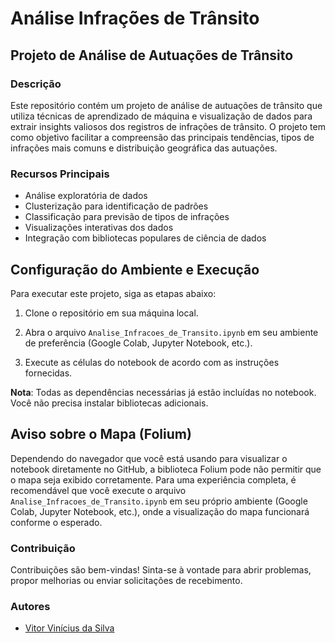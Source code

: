 # Análise Infrações de Trânsito 

## Projeto de Análise de Autuações de Trânsito

### Descrição

Este repositório contém um projeto de análise de autuações de trânsito que utiliza técnicas de aprendizado de máquina e visualização de dados para extrair insights valiosos dos registros de infrações de trânsito. O projeto tem como objetivo facilitar a compreensão das principais tendências, tipos de infrações mais comuns e distribuição geográfica das autuações.

### Recursos Principais

- Análise exploratória de dados
- Clusterização para identificação de padrões
- Classificação para previsão de tipos de infrações
- Visualizações interativas dos dados
- Integração com bibliotecas populares de ciência de dados

## Configuração do Ambiente e Execução

Para executar este projeto, siga as etapas abaixo:

1. Clone o repositório em sua máquina local.

2. Abra o arquivo `Analise_Infracoes_de_Transito.ipynb` em seu ambiente de preferência (Google Colab, Jupyter Notebook, etc.).

3. Execute as células do notebook de acordo com as instruções fornecidas.

**Nota**: Todas as dependências necessárias já estão incluídas no notebook. Você não precisa instalar bibliotecas adicionais.

## Aviso sobre o Mapa (Folium)

Dependendo do navegador que você está usando para visualizar o notebook diretamente no GitHub, a biblioteca Folium pode não permitir que o mapa seja exibido corretamente. Para uma experiência completa, é recomendável que você execute o arquivo `Analise_Infracoes_de_Transito.ipynb` em seu próprio ambiente (Google Colab, Jupyter Notebook, etc.), onde a visualização do mapa funcionará conforme o esperado.

### Contribuição

Contribuições são bem-vindas! Sinta-se à vontade para abrir problemas, propor melhorias ou enviar solicitações de recebimento.

### Autores
- [Vitor Vinícius da Silva](https://github.com/VitorVini)
